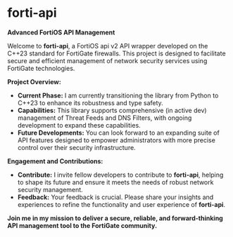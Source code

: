 # forti-api

**Advanced FortiOS API Management**

Welcome to **forti-api**, a FortiOS api v2 API wrapper developed on the C++23 standard for FortiGate firewalls. This project is designed to facilitate secure and efficient management of network security services using FortiGate technologies.

**Project Overview:**
- **Current Phase:** I am currently transitioning the library from Python to C++23 to enhance its robustness and type safety.
- **Capabilities:** This library supports comprehensive (in active dev) management of Threat Feeds and DNS Filters, with ongoing development to expand these capabilities.
- **Future Developments:** You can look forward to an expanding suite of API features designed to empower administrators with more precise control over their security infrastructure.

**Engagement and Contributions:**
- **Contribute:** I invite fellow developers to contribute to **forti-api**, helping to shape its future and ensure it meets the needs of robust network security management.
- **Feedback:** Your feedback is crucial. Please share your insights and experiences to refine the functionality and user experience of **forti-api**.

**Join me in my mission to deliver a secure, reliable, and forward-thinking API management tool to the FortiGate community.**
